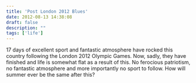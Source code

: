 ```yaml
---
title: 'Post London 2012 Blues'
date: 2012-08-13 14:38:08
draft: false
description: ""
tags: ['life']
---
```


17 days of excellent sport and fantastic atmosphere have rocked this country following the London 2012 Olympic Games. Now, sadly, they have finished and life is somewhat flat as a result of this. No ferocious patriotism, no fantastic atmosphere and more importantly no sport to follow. How will summer ever be the same after this?